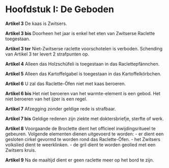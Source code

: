 # Hoofdstuk I: De Geboden

**Artikel 3** De kaas is Zwitsers.

**Artikel 3 bis** Doorheen het jaar is enkel het eten van Zwitserse Raclette toegestaan.

**Artikel 3 ter** Niet-Zwitserse raclette voorschotelen is verboden. Schending van Artikel 3 ter levert 2 strafpunten op.

**Artikel 4** Alleen das Holzschüfeli is toegestaan in das Raclettepfännchen.

**Artikel 5** Alleen das Kartoffelgabel is toegestaan in das Kartoffelkörbchen.

**Artikel 6** U zal das Raclette-Öfen niet met kaas beroeren.

**Artikel 6 bis** Het niet beroeren van het warmte-element is een gebod. Het niet beroeren van het ijzer is een regel.

**Artikel 7** Afzegging zonder geldige rede is strafbaar.

**Artikel 7 bis** Geldige redenen zijn ziekte met doktersbriefje, sterfte of werk.

**Artikel 8** Voorgaande de Broclette dient het officieel inwijdingsritueel te gebeuren. Volgende elementen dienen uitgevoerd te worden: - er dient een gesloten cirkel gevormd te worden rond das Raclette-Öfen. - het Zwitsers volkslied dient te weerklinken. - de gril dient te worden geolied met een Zwitsers kruis.

**Artikel 9** Na de maaltijd dient er geen raclette meer op het bord te zijn.